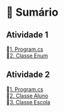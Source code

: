# 📌 Sumário

## Atividade 1
🔗[1. Program.cs](https://github.com/Caroline-githubb/Aula13/blob/master/Atividade_1/Program.cs)\
🔗[2. Classe Enum](https://github.com/Caroline-githubb/Aula13/blob/master/Atividade_1/Enum.cs)

## Atividade 2
🔗[1. Program.cs](https://github.com/Caroline-githubb/Aula13/blob/master/Atividade_2/Program.cs)\
🔗[2. Classe Aluno](https://github.com/Caroline-githubb/Aula13/blob/master/Atividade_2/Aluno.cs)\
🔗[3. Classe Escola](https://github.com/Caroline-githubb/Aula13/blob/master/Atividade_2/Escola.cs)
